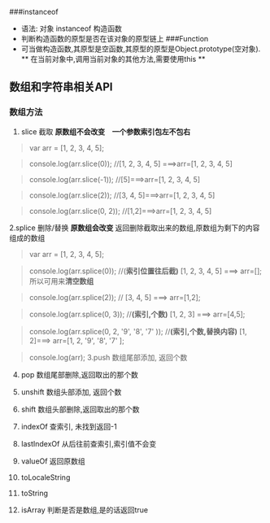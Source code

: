 ###instanceof
* 语法: 对象 instanceof 构造函数
* 判断构造函数的原型是否在该对象的原型链上
###Function
* 可当做构造函数,其原型是空函数,其原型的原型是Object.prototype\(空对象).
** 在当前对象中,调用当前对象的其他方法,需要使用this **

## 数组和字符串相关API

### 数组方法
1. slice 截取    **原数组不会改变　一个参数索引包左不包右**

> var arr = [1, 2, 3, 4, 5]; 
 
> console.log\(arr.slice\(0\)\);  //\[1, 2, 3, 4, 5\] ===&gt;arr=\[1, 2, 3, 4, 5\]    
     
> console.log\(arr.slice\(-1\)\); //\[5\]===&gt;arr=\[1, 2, 3, 4, 5\]  

> console.log\(arr.slice\(2\)\);    //\[3, 4, 5\]===&gt;arr=\[1, 2, 3, 4, 5\]  

> console.log\(arr.slice\(0, 2\)\); //\[1,2\]===&gt;arr=\[1, 2, 3, 4, 5\]

2.splice 删除/替换 **原数组会改变** 返回删除截取出来的数组,原数组为剩下的内容组成的数组

> var arr = \[1, 2, 3, 4, 5\];  

> console.log\(arr.splice\(0\)\);  //\(**索引位置往后截\)** \[1, 2, 3, 4, 5\] ===&gt; arr=\[\];所以可用来**清空数组** 
 
> console.log\(arr.splice\(2\)\);  // \[3, 4, 5\] ===&gt; arr=\[1,2\];  

> console.log\(arr.splice\(0, 3\)\);  //**\(索引,个数\)** \[1, 2, 3\] ===&gt; arr=\[4,5\];  

> console.log\(arr.splice\(0, 2, '9', '8', '7'  \)\);  //**\(索引,个数,替换内容\)** \[1, 2\]===&gt; arr=\[1, 2, '9', '8', '7' \];  

> console.log\(arr\);
3.push    数组尾部添加, 返回个数  

4. pop     数组尾部删除,返回取出的那个数  

5. unshift  数组头部添加, 返回个数  

6. shift     数组头部删除,返回取出的那个数 
 
7. indexOf 查索引, 未找到返回-1  

8. lastIndexOf 从后往前查索引,索引值不会变 
 
9. valueOf 返回原数组  

10. toLocaleString  

11. toString  

12. isArray 判断是否是数组,是的话返回true

